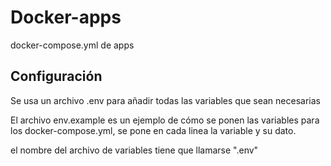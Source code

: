# Docker-apps
docker-compose.yml de apps 

## Configuración

Se usa un archivo .env para añadir todas las variables que sean necesarias

El archivo env.example es un ejemplo de cómo se ponen las variables para los docker-compose.yml, se pone en cada linea la variable y su dato.

el nombre del archivo de variables tiene que llamarse ".env"
